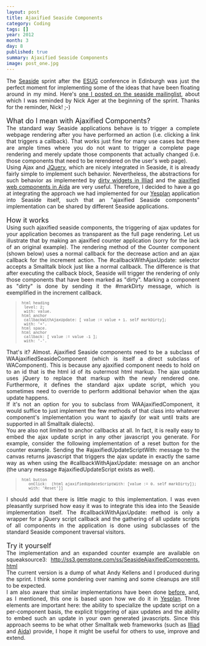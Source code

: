 ```yaml
---
layout: post
title: Ajaxified Seaside Components
category: Coding
tags: []
year: 2012
month: 3
day: 8
published: true
summary: Ajaxified Seaside Components
image: post_one.jpg
---
```


<div style="text-align: justify;">
<span class="Apple-style-span" style="font-family: inherit;">The&nbsp;<a href="http://www.seaside.st/">Seaside</a>&nbsp;sprint after the&nbsp;<a href="http://www.esug.org/">ESUG</a>&nbsp;conference in Edinburgh was just the perfect moment for implementing some of the ideas that have been floating around in my mind. Here's&nbsp;<a href="http://lists.squeakfoundation.org/pipermail/seaside/2011-June/026850.html">one I posted on the seaside mailinglist</a>, about which&nbsp;I was reminded by Nick Ager at the beginning of the sprint. Thanks for the reminder, Nick! ;-)</span></div>
<div style="text-align: justify;">
<span class="Apple-style-span" style="font-family: inherit;"><br />
</span></div>
<div style="text-align: justify;">
<span class="Apple-style-span" style="font-family: inherit; font-size: large;">What do I mean with Ajaxified Components?</span></div>
<div style="text-align: justify;">
<span class="Apple-style-span" style="font-family: inherit;">The standard way Seaside applications behave is to trigger a complete webpage rendering after you have performed an action (i.e. clicking a link that triggers a callback). That works just fine for many use cases but there are ample times where you do not want to trigger a complete page rendering and merely update those components that actually changed (i.e. those components that need to be rerendered on the user's web page).</span></div>
<div style="text-align: justify;">
<span class="Apple-style-span" style="font-family: inherit;">Using Ajax and <a href="http://jquery.com/">JQuery</a>, which are nicely integrated in Seaside, it is already fairly simple to implement such behavior. Nevertheless, the abstractions for such behavior as implemented by&nbsp;<a href="http://www.iliadproject.org/pages/Documentation/Introduction/Widgets">dirty widgets in Illiad</a>&nbsp;and the <a href="http://www.aidaweb.si/ajax.html">ajaxified web components in Aida</a>&nbsp;are very useful. Therefore, I decided to have a go at integrating the approach we had implemented for our <a href="http://www.yesplan.be/">Yesplan</a> application into Seaside itself, such that an "ajaxified Seaside components" implementation can be shared by different Seaside applications.</span></div>
<div style="text-align: justify;">
<span class="Apple-style-span" style="font-family: inherit;"><br />
</span></div>
<div style="text-align: justify;">
<span class="Apple-style-span" style="font-family: inherit; font-size: large;">How it works</span></div>
<div style="text-align: justify;">
<span class="Apple-style-span" style="font-family: inherit;">Using such ajaxified seaside components, the triggering of ajax updates for your application becomes as transparent as the full page rendering. Let us illustrate that by making an ajaxified counter application (sorry for the lack of an original example). The rendering method of the Counter component (shown below) uses a normal callback for the decrease action and an ajax callback for the increment action. The #callbackWithAjaxUpdate: selector accepts a Smalltalk block just like a normal callback. The difference is that after executing the callback block, Seaside will trigger the rendering of only those components that have been marked as "dirty". Marking a component as "dirty" is done by sending it the #markDirty message, which is exemplified in the increment callback.</span></div>
<blockquote>
<span class="Apple-style-span" style="font-family: 'Courier New', Courier, monospace; font-size: x-small;">html heading</span><br />
<span class="Apple-style-span" style="font-family: 'Courier New', Courier, monospace; font-size: x-small;"><span class="Apple-tab-span" style="white-space: pre;"> </span>level: 2;</span><br />
<span class="Apple-style-span" style="font-family: 'Courier New', Courier, monospace; font-size: x-small;"><span class="Apple-tab-span" style="white-space: pre;"> </span>with: value.</span><br />
<span class="Apple-style-span" style="font-family: 'Courier New', Courier, monospace; font-size: x-small;">html anchor</span><br />
<span class="Apple-style-span" style="font-family: 'Courier New', Courier, monospace; font-size: x-small;"><span class="Apple-tab-span" style="white-space: pre;"> </span>callbackWithAjaxUpdate: [ value := value + 1. self markDirty];</span><br />
<span class="Apple-style-span" style="font-family: 'Courier New', Courier, monospace; font-size: x-small;"><span class="Apple-tab-span" style="white-space: pre;"> </span>with: '+'.</span><br />
<span class="Apple-style-span" style="font-family: 'Courier New', Courier, monospace; font-size: x-small;">html space.</span><br />
<span class="Apple-style-span" style="font-family: 'Courier New', Courier, monospace; font-size: x-small;">html anchor</span><br />
<span class="Apple-style-span" style="font-family: 'Courier New', Courier, monospace; font-size: x-small;"><span class="Apple-tab-span" style="white-space: pre;"> </span>callback: [ value := value -1 ];</span><br />
<span class="Apple-style-span" style="font-family: 'Courier New', Courier, monospace; font-size: x-small;"><span class="Apple-tab-span" style="white-space: pre;"> </span>with: '-'.</span></blockquote>
<div style="text-align: justify;">
<span class="Apple-style-span" style="font-family: inherit;">That's it? Almost. Ajaxified Seaside components need to be a subclass of WAAjaxifiedSeasideComponent (which is itself a direct subclass of WAComponent). This is because any ajaxified component needs to hold on to an id that is the html id of its outermost html markup. The ajax update uses jQuery to replace that markup with the newly rendered one. Furthermore, it defines the standard ajax update script, which you sometimes need to override to perform additional behavior when the ajax update happens.</span></div>
<div style="text-align: justify;">
<span class="Apple-style-span" style="font-family: inherit;">If it's not an option for you to subclass from WAAjaxifiedComponent, it would suffice to just implement the few methods of that class into whatever component's implementation you want to ajaxify (or wait until traits are supported in all Smalltalk dialects).</span></div>
<div style="text-align: justify;">
<span class="Apple-style-span" style="font-family: inherit;">You are also not limited to anchor callbacks at all. In fact, it is really easy to embed the ajax update script in any other javascript you generate. For example, consider the following implementation of a reset button for the counter example. Sending the #ajaxifiedUpdateScriptWith: message to the canvas returns javascript that triggers the ajax update in exactly the same way as when using the #callbackWithAjaxUpdate: message on an anchor (the unary message #ajaxifiedUpdateScript exists as well).</span></div>
<blockquote>
<span class="Apple-style-span" style="font-family: 'Courier New', Courier, monospace; font-size: x-small;">html button<br /><span class="Apple-style-span" style="white-space: pre;">&nbsp;  </span>onClick: &nbsp;(html ajaxifiedUpdateScriptWith: [value := 0. self markDirty]);<br /><span class="Apple-style-span" style="white-space: pre;">&nbsp;  </span>with: 'Reset']]</span></blockquote>
<div style="text-align: justify;">
I should add that there is little magic to this implementation. I was even pleasantly surprised how easy it was to integrate this idea into the Seaside implementation itself. The #callbackWithAjaxUpdate: method is only a wrapper for a jQuery script callback and the gathering of all update scripts of all components in the application is done using subclasses of the standard Seaside component traversal visitors.</div>
<div style="text-align: justify;">
<span class="Apple-style-span" style="font-family: inherit;"><br />
</span></div>
<div style="text-align: justify;">
<span class="Apple-style-span" style="font-family: inherit; font-size: large;">Try it yourself</span></div>
<div style="text-align: justify;">
<span class="Apple-style-span" style="font-family: inherit;">The implementation and an expanded counter example are available on squeaksource3:&nbsp;<a href="http://ss3.gemstone.com/ss/SeasideAjaxifiedComponents.html">http://ss3.gemstone.com/ss/SeasideAjaxifiedComponents.html</a></span></div>
<div style="text-align: justify;">
<span class="Apple-style-span" style="font-family: inherit;">The current version is a dump of what Andy Kellens and I produced during the sprint. I think some pondering over naming and some cleanups are still to be expected.</span></div>
<div style="text-align: justify;">
<span class="Apple-style-span" style="font-family: inherit;">I am also aware that similar implementations have been done <a href="http://forum.world.st/Repainting-during-AJAX-callbacks-td2526051.html">before</a>, and, as I mentioned, this one is based upon how we do it in <a href="http://www.yesplan.be/">Yesplan</a>. Three elements are important here: the ability to specialize the update script on a per-component basis, the explicit triggering of ajax updates and the ability to embed such an update in your own generated javascripts. Since this approach seems to be what other Smalltalk web frameworks (such as <a href="http://www.iliadproject.org/">Illiad</a> and <a href="http://www.aidaweb.si/">Aida</a>) provide, I hope it might be useful for others to use, improve and extend.</span></div>
